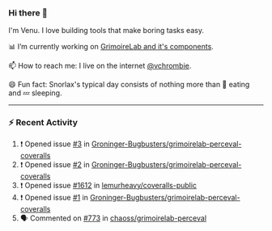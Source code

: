 ### Hi there 👋

I'm Venu. I love building tools that make boring tasks easy.

📊 I’m currently working on [GrimoireLab and it's components](https://chaoss.github.io/grimoirelab).

📫 How to reach me: I live on the internet [@vchrombie](https://www.google.co.in/search?q=vchrombie).

😄 Fun fact: Snorlax's typical day consists of nothing more than :doughnut: eating and :zzz: sleeping.

---

### :zap: Recent Activity

<!--START_SECTION:activity-->
1. ❗️ Opened issue [#3](https://github.com/Groninger-Bugbusters/grimoirelab-perceval-coveralls/issues/3) in [Groninger-Bugbusters/grimoirelab-perceval-coveralls](https://github.com/Groninger-Bugbusters/grimoirelab-perceval-coveralls)
2. ❗️ Opened issue [#2](https://github.com/Groninger-Bugbusters/grimoirelab-perceval-coveralls/issues/2) in [Groninger-Bugbusters/grimoirelab-perceval-coveralls](https://github.com/Groninger-Bugbusters/grimoirelab-perceval-coveralls)
3. ❗️ Opened issue [#1612](https://github.com/lemurheavy/coveralls-public/issues/1612) in [lemurheavy/coveralls-public](https://github.com/lemurheavy/coveralls-public)
4. ❗️ Opened issue [#1](https://github.com/Groninger-Bugbusters/grimoirelab-perceval-coveralls/issues/1) in [Groninger-Bugbusters/grimoirelab-perceval-coveralls](https://github.com/Groninger-Bugbusters/grimoirelab-perceval-coveralls)
5. 🗣 Commented on [#773](https://github.com/chaoss/grimoirelab-perceval/issues/773) in [chaoss/grimoirelab-perceval](https://github.com/chaoss/grimoirelab-perceval)
<!--END_SECTION:activity-->

<!--
**vchrombie/vchrombie** is a ✨ _special_ ✨ repository because its `README.md` (this file) appears on your GitHub profile.

Here are some ideas to get you started:

- 🔭 I’m currently working on ...
- 🌱 I’m currently learning ...
- 👯 I’m looking to collaborate on ...
- 🤔 I’m looking for help with ...
- 💬 Ask me about ...
- 📫 How to reach me: ...
- 😄 Pronouns: ...
- ⚡ Fun fact: ...
-->
